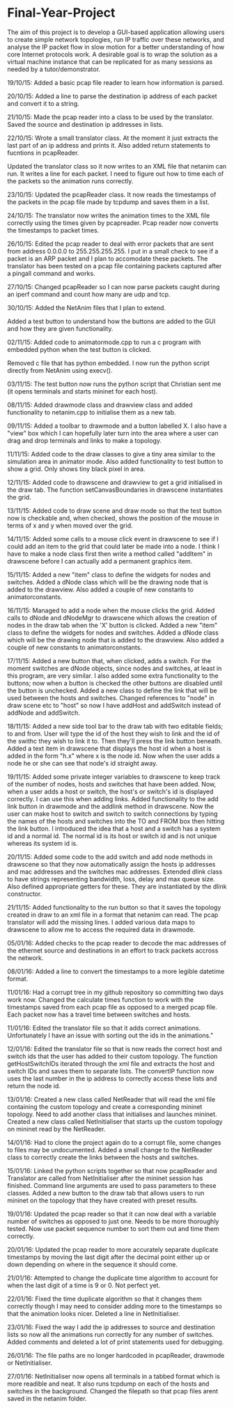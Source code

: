 # Final-Year-Project
The aim of this project is to develop a GUI-based application allowing users to create simple network topologies, run IP traffic over these networks, and analyse the IP packet flow in slow motion for a better understanding of how core Internet protocols work. A desirable goal is to wrap the solution as a virtual machine instance that can be replicated for as many sessions as needed by a tutor/demonstrator.

19/10/15:
Added a basic pcap file reader to learn how information is parsed.

20/10/15:
Added a line to parse the destination ip address of each packet and convert it to a string.

21/10/15:
Made the pcap reader into a class to be used by the translator. Saved the source and destination ip addresses in lists.

22/10/15:
Wrote a small translator class. At the moment it just extracts the last part of an ip address and prints it. Also added return statements to fucntions in pcapReader.

Updated the translator class so it now writes to an XML file that netanim can run. It writes a line for each packet. I need to figure out how to time each of the packets so the animation runs correctly.

23/10/15:
Updated the pcapReader class. It now reads the timestamps of the packets in the pcap file made by tcpdump and saves them in a list.

24/10/15:
The translator now writes the animation times to the XML file correctly using the times given by pcapreader. Pcap reader now converts the timestamps to packet times.

26/10/15:
Edited the pcap reader to deal with error packets that are sent from address 0.0.0.0 to 255.255.255.255. I put in a small check to see if a packet is an ARP packet and I plan to accomodate these packets. The translator has been tested on a pcap file containing packets captured after a pingall command and works.

27/10/15:
Changed pcapReader so I can now parse packets caught during an iperf command and count how many are udp and tcp.

30/10/15:
Added the NetAnim files that I plan to extend.

Added a test button to understand how the buttons are added to the GUI and how they are given functionality.

02/11/15:
Added code to animatormode.cpp to run a c program with embedded python when the test button is clicked.

Removed c file that has python embedded. I now run the python script directly from NetAnim using execv().

03/11/15:
The test button now runs the python script that Christian sent me (it opens terminals and starts mininet for each host). 

08/11/15:
Added drawmode class and drawview class and added functionality to netanim.cpp to initialise them as a new tab.

09/11/15:
Added a toolbar to drawmode and a button labelled X. I also have a "view" box which I can hopefully later turn into the area where a user can drag and drop terminals and links to make a topology.

11/11/15:
Added code to the draw classes to give a tiny area similar to the simulation area in animator mode. Also added functionality to test button to show a grid. Only shows tiny black pixel in area.

12/11/15:
Added code to drawscene and drawview to get a grid initialised in the draw tab. The function setCanvasBoundaries in drawscene instantiates the grid.

13/11/15:
Added code to draw scene and draw mode so that the test button now is checkable and, when checked, shows the position of the mouse in terms of x and y when moved over the grid.

14/11/15:
Added some calls to a mouse click event in drawscene to see if I could add an item to the grid that could later be made into a node. I think I have to make a node class first then write a method called "addItem" in drawscene before I can actually add a permanent graphics item.

15/11/15:
Added a new "item" class to define the widgets for nodes and switches. Added a dNode class which will be the drawing node that is added to the drawview. Also added a couple of new constants to animatorconstants.

16/11/15:
Managed to add a node when the mouse clicks the grid. Added calls to dNode and dNodeMgr to drawscene which allows the creation of nodes in the draw tab when the 'X' button is clicked.
Added a new "item" class to define the widgets for nodes and switches. Added a dNode class which will be the drawing node that is added to the drawview. Also added a couple of new constants to animatorconstants.

17/11/15:
Added a new button that, when clicked, adds a switch. For the moment switches are dNode objects, since nodes and switches, at least in this program, are very similar. I also added some extra functionality to the buttons; now when a button is checked the other buttons are disabled until the button is unchecked.
Added a new class to define the link that will be used between the hosts and switches.
Changed references to "node" in draw scene etc to "host" so now I have addHost and addSwitch instead of addNode and addSwitch.

18/11/15:
Added a new side tool bar to the draw tab with two editable fields; to and from. User will type the id of the host they wish to link and the id of the swithc they wish to link it to. Then they'll press the link button beneath.
Added a text item in drawscene that displays the host id when a host is added in the form "h.x" where x is the node id. Now when the user adds a node he or she can see that node's id straight away.

19/11/15:
Added some private integer variables to drawscene to keep track of the number of nodes, hosts and switches that have been added. Now, when a user adds a host or switch, the host's or switch's id is displayed correctly. I can use this when adding links.
Added functionality to the add link button in drawmode and the addlink method in drawscene. Now the user can make host to switch and switch to switch connections by typing the names of the hosts and switches into the TO and FROM box then hitting the link button.
I introduced the idea that a host and a switch has a system id and a normal id. The normal id is its host or switch id and is not unique whereas its system id is.

20/11/15:
Added some code to the add switch and add node methods in drawscene so that they now automatically assign the hosts ip addresses and mac addresses and the switches mac addresses. Extended dlink class to have strings representing bandwidth, loss, delay and max queue size. Also defined appropriate getters for these. They are instantiated by the dlink constructor.

21/11/15:
Added functionality to the run button so that it saves the topology created in draw to an xml file in a format that netanim can read. The pcap translator will add the missing lines. I added various data maps to drawscene to allow me to access the required data in drawmode.

05/01/16:
Added checks to the pcap reader to decode the mac addresses of the ethernet source and destinations in an effort to track packets accross the network.

08/01/16:
Added a line to convert the timestamps to a more legible datetime format.

11/01/16:
Had a corrupt tree in my github repository so committing two days work now. Changed the calculate times function to work with the timestamps saved from each pcap file as opposed to a merged pcap file. Each packet now has a travel time between switches and hosts.

11/01/16:
Edited the translator file so that it adds correct animations. Unfortunately I have an issue with sorting out the ids in the animations."

12/01/16:
Edited the translator file so that is now reads the correct host and switch ids that the user has added to their custom topology. The function getHostSwitchIDs iterated through the xml file and extracts the host and switch IDs and saves them to separate lists. The convertIP function now uses the last number in the ip address to correctly access these lists and return the node id.

13/01/16:
Created a new class called NetReader that will read the xml file containing the custom topology and create a corresponding mininet topology. Need to add another class that initialises and launches mininet.
Created a new class called NetInitialiser that starts up the custom topology on mininet read by the NetReader.

14/01/16:
Had to clone the project again do to a corrupt file, some changes to files may be undocumented. Added a small change to the NetReader class to correctly create the links between the hosts and switches.

15/01/16:
Linked the python scripts together so that now pcapReader and Translator are called from NetInitialiser after the mininet session has finished. Command line arguments are used to pass parameters to these classes.
Added a new button to the draw tab that allows users to run mininet on the topology that they have created with preset results.

19/01/16:
Updated the pcap reader so that it can now deal with a variable number of switches as opposed to just one. Needs to be more thoroughly tested. Now use packet sequence number to sort them out and time them correctly.

20/01/16:
Updated the pcap reader to more accurately separate duplicate timestamps by moving the last digit after the decimal point either up or down depending on where in the sequence it should come.

21/01/16:
Attempted to change the duplicate time algorithm to account for when the last digit of a time is 9 or 0. Not perfect yet.

22/01/16:
Fixed the time duplicate algorithm so that it changes them correctly though I may need to consider adding more to the timestamps so that the animation looks nicer. Deleted a line in NetInitialiser.

23/01/16:
Fixed the way I add the ip addresses to source and destination lists so now all the animations run correctly for any number of switches.
Added comments and deleted a lot of print statements used for debugging.

26/01/16:
The file paths are no longer hardcoded in pcapReader, drawmode or NetInitialiser.

27/01/16:
NetInitialiser now opens all terminals in a tabbed format which is more readible and neat. It also runs tcpdump on each of the hosts and switches in the background. Changed the filepath so that pcap files arent saved in the netanim folder.
